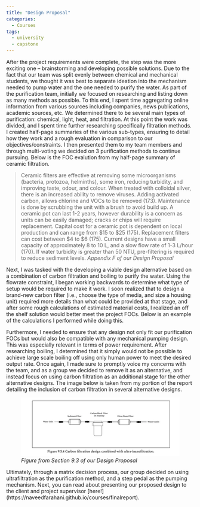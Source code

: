 ```yaml
---
title: "Design Proposal"
categories:
  - Courses
tags:
  - university
  - capstone
---
```

After the project requirements were complete, the step was the more exciting one – brainstorming and developing possible solutions. Due to the fact that our team was split evenly between chemical and mechanical students, we thought it was best to separate ideation into the mechanism needed to pump water and the one needed to purify the water. As part of the purification team, initially we focused on researching and listing down as many methods as possible. To this end, I spent time aggregating online information from various sources including companies, news publications, academic sources, etc. We determined there to be several main types of purification: chemical, light, heat, and filtration. At this point the work was divided, and I spent time further researching specifically filtration methods. I created half-page summaries of the various sub-types, ensuring to detail how they work and a rough evaluation in comparison to our objectives/constraints. I then presented them to my team members and through multi-voting we decided on 3 purification methods to continue pursuing. Below is the FOC evalution from my half-page summary of ceramic filtration.

> Ceramic filters are effective at removing some microorganisms (bacteria, protozoa, helminths), some iron, reducing turbidity, and improving taste, odour, and colour. When treated with colloidal silver, there is an increased ability to remove viruses. Adding activated carbon, allows chlorine and VOCs to be removed (173). Maintenance is done by scrubbing the unit with a brush to avoid build up. A ceramic pot can last 1-2 years, however durability is a concern as units can be easily damaged; cracks or chips will require replacement. Capital cost for a ceramic pot is dependent on local production and can range from $15 to $25 (175). Replacement filters can cost between $4 to $6 (175). Current designs have a small capacity of approximately 8 to 10 L, and a slow flow rate of 1-3 L/hour (170). If water turbidity is greater than 50 NTU, pre-filtering is required to reduce sediment levels.
> <cite>Appendix F of our Design Proposal</cite>

Next, I was tasked with the developing a viable design alternative based on a combination of carbon filtration and boiling to purify the water. Using the flowrate constraint, I began working backwards to determine what type of setup would be required to make it work. I soon realized that to design a brand-new carbon filter (i.e., choose the type of media, and size a housing unit) required more details than what could be provided at that stage, and after some rough calculations of estimated material costs, I realized an off the shelf solution would better meet the project FOCs. Below is an example of the calculations I performed while doing this. 

Furthermore, I needed to ensure that any design not only fit our purification FOCs but would also be compatible with any mechanical pumping design. This was especially relevant in terms of power requirement. After researching boiling, I determined that it simply would not be possible to achieve large scale boiling off using only human power to meet the desired output rate. Once again, I made sure to promptly voice my concerns with the team, and as a group we decided to remove it as an alternative, and instead focus on using carbon filtration as an additional stage for the other alternative designs. The image below is taken from my portion of the report detailing the inclusion of carbon filtration in several alternative designs. 
<figure>
  <img src="/assets/images/dpimage1.jpg" alt="Image" />
  <figcaption><em>Figure from Section 9.3 of our Design Proposal</em></figcaption>
</figure>
Ultimately, through a matrix decision process, our group decided on using ultrafiltration as the purification method, and a step pedal as the pumping mechanism. Next, you can read about presenting our proposed design to the client and project supervisor [here!](https://naveedfarahani.github.io/courses/finalreport).


